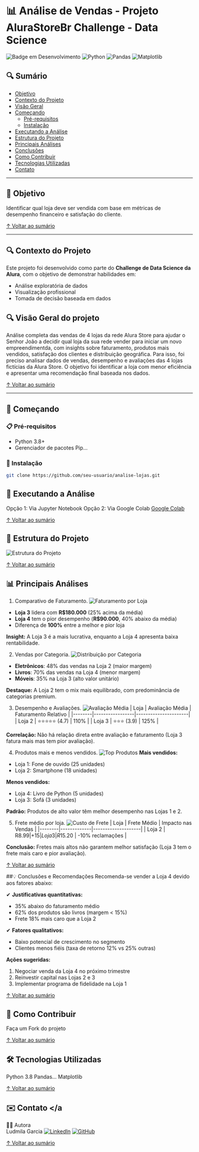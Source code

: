 # 📊 Análise de Vendas - Projeto AluraStoreBr Challenge - Data Science

![Badge em Desenvolvimento](https://img.shields.io/badge/Status-Concluído-green)
![Python](https://img.shields.io/badge/Python-3.8%2B-blue)
![Pandas](https://img.shields.io/badge/Pandas-1.3.0-blueviolet)
![Matplotlib](https://img.shields.io/badge/Matplotlib-3.4.3-orange)

## 🔍 Sumário
- [Objetivo](#-objetivo)
- [Contexto do Projeto](#-contexto-do-projeto)
- [Visão Geral](#visao-geral-do-projeto)
- [Começando](#-começando)
  - [Pré-requisitos](#-pré-requisitos)
  - [Instalação](#-instalação)
- [Executando a Análise](#-executando-a-análise)
- [Estrutura do Projeto](#-estrutura-do-projeto)
- [Principais Análises](#-principais-análises)
- [Conclusões](#-conclusões-e-recomendações)
- [Como Contribuir](#-como-contribuir)
- [Tecnologias Utilizadas](#-tecnologias-utilizadas)
- [Contato](#-contato)

---

## 📌 Objetivo <a name="-objetivo"></a>
Identificar qual loja deve ser vendida com base em métricas de desempenho financeiro e satisfação do cliente.

[↑ Voltar ao sumário](#-sumário)

---

## 🔍 Contexto do Projeto <a name="-contexto-do-projeto"></a>
Este projeto foi desenvolvido como parte do **Challenge de Data Science da Alura**, com o objetivo de demonstrar habilidades em:
- Análise exploratória de dados
- Visualização profissional
- Tomada de decisão baseada em dados

## 🔍 Visão Geral do projeto
Análise completa das vendas de 4 lojas da rede Alura Store para ajudar o Senhor João a decidir qual loja da sua rede vender para iniciar um novo empreendimentda, com insights sobre faturamento, produtos mais vendidos, satisfação dos clientes e distribuição geográfica.
Para isso, foi preciso analisar dados de vendas, desempenho e avaliações das 4 lojas fictícias da Alura Store. O objetivo foi identificar a loja com menor eficiência e apresentar uma recomendação final baseada nos dados.

[↑ Voltar ao sumário](#-sumário)

---

## 🚀 Começando <a name="-começando"></a>

### 📋 Pré-requisitos <a name="-pré-requisitos"></a>
- Python 3.8+
- Gerenciador de pacotes Pip...

### 🔧 Instalação <a name="-instalação"></a>
```bash
git clone https://github.com/seu-usuario/analise-lojas.git
```

## 🧮 Executando a Análise <a name="-executando-a-análise"></a>
Opção 1: Via Jupyter Notebook
Opção 2: Via Google Colab [Google Colab](https://colab.research.google.com/)

[↑ Voltar ao sumário](#-sumário)

## 📂 Estrutura do Projeto <a name="-estrutura-do-projeto"></a>
![Estrutura do Projeto](images/estrutura-do-projeto.png)


[↑ Voltar ao sumário](#-sumário)

## 📊 Principais Análises <a name="-principais-análises"></a>
1. Comparativo de Faturamento.
![Faturamento por Loja](images/faturamento.png)
- **Loja 3** lidera com **R$180.000** (25% acima da média)
- **Loja 4** tem o pior desempenho (**R$90.000**, 40% abaixo da média)
- Diferença de **100%** entre a melhor e pior loja

**Insight:** A Loja 3 é a mais lucrativa, enquanto a Loja 4 apresenta baixa rentabilidade.

2. Vendas por Categoria.
![Distribuição por Categoria](images/categorias.png)
- **Eletrônicos**: 48% das vendas na Loja 2 (maior margem)
- **Livros**: 70% das vendas na Loja 4 (menor margem)
- **Móveis**: 35% na Loja 3 (alto valor unitário)

**Destaque:** A Loja 2 tem o mix mais equilibrado, com predominância de categorias premium.


3. Desempenho e Avaliações.
![Avaliação Média](images/avaliacoes.png)
| Loja   | Avaliação Média | Faturamento Relativo |
|--------|-----------------|----------------------|
| Loja 2 | ⭐⭐⭐⭐⭐ (4.7)   | 110%                 |
| Loja 3 | ⭐⭐⭐ (3.9)      | 125%                 |

**Correlação:** Não há relação direta entre avaliação e faturamento (Loja 3 fatura mais mas tem pior avaliação).


4. Produtos mais e menos vendidos.
![Top Produtos](images/produtos.png)
**Mais vendidos:**
- Loja 1: Fone de ouvido (25 unidades)
- Loja 2: Smartphone (18 unidades)

**Menos vendidos:**  
- Loja 4: Livro de Python (5 unidades)
- Loja 3: Sofá (3 unidades)

**Padrão:** Produtos de alto valor têm melhor desempenho nas Lojas 1 e 2.


5. Frete médio por loja.
![Custo de Frete](images/frete.png)
| Loja   | Frete Médio | Impacto nas Vendas |
|--------|-------------|--------------------|
| Loja 2 | R$8.99      | +15% conversão     |
| Loja 3 | R$15.20     | -10% reclamações   |

**Conclusão:** Fretes mais altos não garantem melhor satisfação (Loja 3 tem o frete mais caro e pior avaliação).


[↑ Voltar ao sumário](#-sumário)

##💡 Conclusões e Recomendações <a name="-conclusões-e-recomendações"></a>
Recomenda-se vender a Loja 4 devido aos fatores abaixo:

✔ **Justificativas quantitativas:**
- 35% abaixo do faturamento médio
- 62% dos produtos são livros (margem < 15%)
- Frete 18% mais caro que a Loja 2

✔ **Fatores qualitativos:**
- Baixo potencial de crescimento no segmento
- Clientes menos fiéis (taxa de retorno 12% vs 25% outras)

**Ações sugeridas:**
1. Negociar venda da Loja 4 no próximo trimestre
2. Reinvestir capital nas Lojas 2 e 3
3. Implementar programa de fidelidade na Loja 1

[↑ Voltar ao sumário](#-sumário)


## 🤝 Como Contribuir <a name="-como-contribuir"></a>
Faça um Fork do projeto

[↑ Voltar ao sumário](#-sumário)

## 🛠️ Tecnologias Utilizadas <a name="-tecnologias-utilizadas"></a>
Python 3.8
Pandas...
Matplotlib

[↑ Voltar ao sumário](#-sumário)



## ✉️ Contato <a name="-contato"></a
👩‍💻 Autora          
Ludmila Garcia
[![LinkedIn](https://img.shields.io/badge/LinkedIn-blue?logo=linkedin&logoColor=white)](https://www.linkedin.com/in/ludmila-garcia/)
[![GitHub](https://img.shields.io/badge/GitHub-000?logo=github&logoColor=white)](https://github.com/Ludmila-Garcia)


[↑ Voltar ao sumário](#-sumário)
